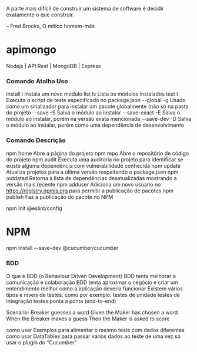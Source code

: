 A parte mais difícil de construir um sistema de software é decidir exatamente o que construir.

– Fred Brooks, O mítico homem-mês


# apimongo
Nodejs | API Rest | MongoDB | Express

### Comando	Atalho	Uso
install	i	Instala um novo módulo
list	ls	Lista os módulos instalados
test	t	Executa o script de teste especificado no package.json
--global	-g	Usado como um sinalizador para instalar um pacote globalmente (não só na pasta do projeto
--save	-S	Salva o módulo ao instalar
--save-exact	-E	Salva o módulo ao instalar, porém na versão exata mencionada
--save-dev	-D	Salva o módulo ao instalar, porém como uma dependência de desenvolvimento

### Comando	Descrição
npm home	Abre a página do projeto
npm repo	Abre o repositório de código do projeto
npm audit	Executa uma auditoria no projeto para identificar se existe alguma dependência com vulnerabilidade conhecida
npm update	Atualiza projetos para a última versão respeitando o package.json
npm outdated	Retorna a lista de dependências desatualizadas mostrando a versão mais recente
npm adduser	Adiciona um novo usuario no https://registry.npmjs.org para permitir a publicação de pacotes
npm publish	Faz a publicação do pacote no NPM

npm init @eslint/config

# NPM
npm install --save-dev @cucumber/cucumber
### BDD
O que é BDD (o Behaviour Driven Development)
BDD tenta melhorar a comunicação e colaboração
BDD tenta aproximar o negócio e criar um entendimento melhor como a aplicação deveria funcionar
Existem vários tipos e níveis de testes, como por exemplo:
testes de unidade
testes de integração
testes ponta a ponta (end-to-end)

Scenario: Breaker guesses a word
  Given the Maker has chosen a word
  When the Breaker makes a guess
  Then the Maker is asked to score

  como usar Exemplos para alimentar o mesmo teste com dados diferentes
como usar DataTables para passar vários dados ao teste de uma vez só
usar o plugin do “Cucumber”